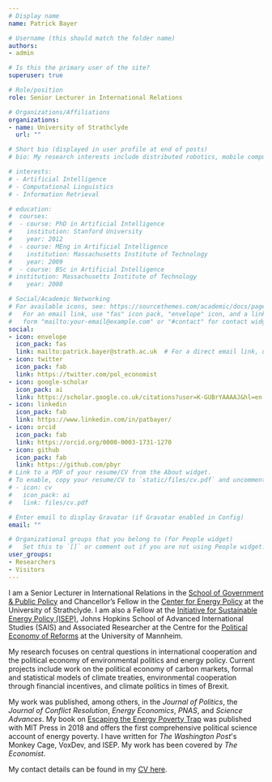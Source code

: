 ```yaml
---
# Display name
name: Patrick Bayer

# Username (this should match the folder name)
authors:
- admin

# Is this the primary user of the site?
superuser: true

# Role/position
role: Senior Lecturer in International Relations

# Organizations/Affiliations
organizations:
- name: University of Strathclyde
  url: ""

# Short bio (displayed in user profile at end of posts)
# bio: My research interests include distributed robotics, mobile computing and programmable matter.

# interests:
# - Artificial Intelligence
# - Computational Linguistics
# - Information Retrieval

# education:
#  courses:
#  - course: PhD in Artificial Intelligence
#    institution: Stanford University
#    year: 2012
#  - course: MEng in Artificial Intelligence
#    institution: Massachusetts Institute of Technology
#    year: 2009
#  - course: BSc in Artificial Intelligence
# institution: Massachusetts Institute of Technology
#    year: 2008

# Social/Academic Networking
# For available icons, see: https://sourcethemes.com/academic/docs/page-builder/#icons
#   For an email link, use "fas" icon pack, "envelope" icon, and a link in the
#   form "mailto:your-email@example.com" or "#contact" for contact widget.
social:
- icon: envelope
  icon_pack: fas
  link: mailto:patrick.bayer@strath.ac.uk  # For a direct email link, use "mailto:test@example.org".
- icon: twitter
  icon_pack: fab
  link: https://twitter.com/pol_economist
- icon: google-scholar
  icon_pack: ai
  link: https://scholar.google.co.uk/citations?user=K-GUBrYAAAAJ&hl=en
- icon: linkedin
  icon_pack: fab
  link: https://www.linkedin.com/in/patbayer/  
- icon: orcid
  icon_pack: fab
  link: https://orcid.org/0000-0003-1731-1270
- icon: github
  icon_pack: fab
  link: https://github.com/pbyr
# Link to a PDF of your resume/CV from the About widget.
# To enable, copy your resume/CV to `static/files/cv.pdf` and uncomment the lines below.
# - icon: cv
#   icon_pack: ai
#   link: files/cv.pdf

# Enter email to display Gravatar (if Gravatar enabled in Config)
email: ""

# Organizational groups that you belong to (for People widget)
#   Set this to `[]` or comment out if you are not using People widget.
user_groups:
- Researchers
- Visitors
---
```


I am a Senior Lecturer in International Relations in the [School of Government & Public Policy](https://www.strath.ac.uk/humanities/governmentpublicpolicy/) and Chancellor’s Fellow in the [Center for Energy Policy](https://www.strath.ac.uk/humanities/centreforenergypolicy/) at the University of Strathclyde. I am also a Fellow at the [Initiative for Sustainable Energy Policy (ISEP)](https://sais-isep.org/), Johns Hopkins School of Advanced International Studies (SAIS) and Associated Researcher at the Centre for the [Political Economy of Reforms](https://reforms.uni-mannheim.de/) at the University of Mannheim.

My research focuses on central questions in international cooperation and the political economy of environmental politics and energy policy. Current projects include work on the political economy of carbon markets, formal and statistical models of climate treaties, environmental cooperation through financial incentives, and climate politics in times of Brexit.

My work was published, among others, in the *Journal of Politics*, the *Journal of Conflict Resolution*, *Energy Economics*, *PNAS*, and *Science Advances*. My book on [Escaping the Energy Poverty Trap](https://mitpress.mit.edu/books/escaping-energy-poverty-trap) was published with MIT Press in 2018 and offers the first comprehensive political science account of energy poverty. I have written for *The Washington Post*'s Monkey Cage, VoxDev, and ISEP. My work has been covered by *The Economist*.

My contact details can be found in my [CV here](https://www.dropbox.com/s/6npjw6ccyv34ymn/CV_BAYER_current.pdf?dl=0).
